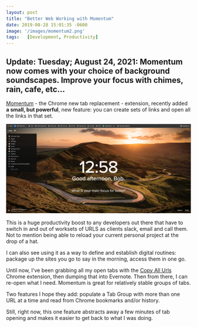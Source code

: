 ```yaml
---
layout: post
title: "Better Web Working with Momentum"
date: 2019-08-28 15:01:35 -0600
image: '/images/momentum2.png'
tags:   [Development, Productivity]
---
```

## **Update**: Tuesday; August 24, 2021: Momentum now comes with your choice of background soundscapes. Improve your focus with chimes, rain, cafe, etc...

[Momentum](https://momentumdash.com/) - the Chrome new tab replacement - extension, recently added **a small, but powerful**, new feature: you can create sets of links and open all the links in that set.

![](images/momentum2.png)

This is a huge productivity boost to any developers out there that have to switch in and out of worksets of URLS as clients slack, email and call them. Not to mention being able to reload your current personal project at the drop of a hat.

I can also see using it as a way to define and establish digital routines: package up the sites you go to say in the morning, access them in one go.

Until now, I've been grabbing all my open tabs with the [Copy All Urls](https://chrome.google.com/webstore/detail/copy-all-urls/djdmadneanknadilpjiknlnanaolmbfk/reviews) Chrome extension, then dumping that into Evernote. Then from there, I can re-open what I need. Momentum is great for relatively stable groups of tabs.

Two features I hope they add: populate a Tab Group with more than one URL at a time and read from Chrome bookmarks and/or history.

Still, right now, this one feature abstracts away a few minutes of tab opening and makes it easier to get back to what I was doing.
